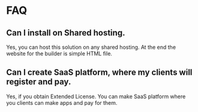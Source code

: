 # FAQ

## Can I install on Shared hosting.

Yes, you can host this solution on any shared hosting. At the end the website for the builder is simple HTML file.

## Can I create SaaS platform, where my clients will register and pay.

Yes, if you obtain Extended License. You can make SaaS platform where you clients can make apps and pay for them.



